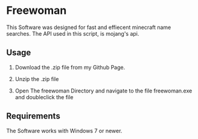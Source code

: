 # Freewoman
This Software was designed for fast and effiecent minecraft name searches. 
The API used in this script, is mojang's api.

## Usage
1. Download the .zip file from my Github Page.

2. Unzip the .zip file

3. Open The freewoman Directory and navigate to the file freewoman.exe and doubleclick the file

## Requirements
The Software works with Windows 7 or newer.
